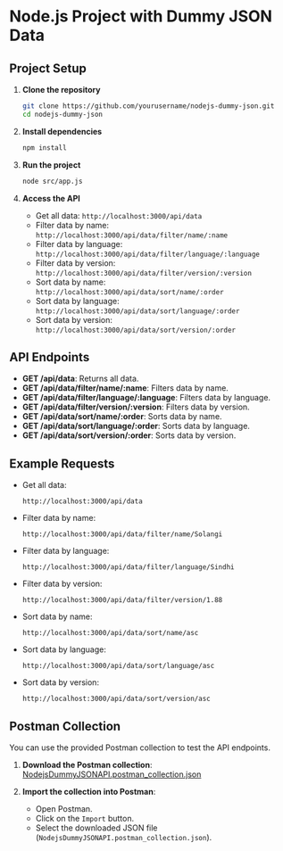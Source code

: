 # Node.js Project with Dummy JSON Data

## Project Setup

1. **Clone the repository**
    ```bash
    git clone https://github.com/yourusername/nodejs-dummy-json.git
    cd nodejs-dummy-json
    ```

2. **Install dependencies**
    ```bash
    npm install
    ```

3. **Run the project**
    ```bash
    node src/app.js
    ```

4. **Access the API**
    - Get all data: `http://localhost:3000/api/data`
    - Filter data by name: `http://localhost:3000/api/data/filter/name/:name`
    - Filter data by language: `http://localhost:3000/api/data/filter/language/:language`
    - Filter data by version: `http://localhost:3000/api/data/filter/version/:version`
    - Sort data by name: `http://localhost:3000/api/data/sort/name/:order`
    - Sort data by language: `http://localhost:3000/api/data/sort/language/:order`
    - Sort data by version: `http://localhost:3000/api/data/sort/version/:order`

## API Endpoints

- **GET /api/data**: Returns all data.
- **GET /api/data/filter/name/:name**: Filters data by name.
- **GET /api/data/filter/language/:language**: Filters data by language.
- **GET /api/data/filter/version/:version**: Filters data by version.
- **GET /api/data/sort/name/:order**: Sorts data by name.
- **GET /api/data/sort/language/:order**: Sorts data by language.
- **GET /api/data/sort/version/:order**: Sorts data by version.

## Example Requests

- Get all data:
    ```
    http://localhost:3000/api/data
    ```

- Filter data by name:
    ```
    http://localhost:3000/api/data/filter/name/Solangi
    ```

- Filter data by language:
    ```
    http://localhost:3000/api/data/filter/language/Sindhi
    ```

- Filter data by version:
    ```
    http://localhost:3000/api/data/filter/version/1.88
    ```

- Sort data by name:
    ```
    http://localhost:3000/api/data/sort/name/asc
    ```

- Sort data by language:
    ```
    http://localhost:3000/api/data/sort/language/asc
    ```

- Sort data by version:
    ```
    http://localhost:3000/api/data/sort/version/asc
    ```

## Postman Collection

You can use the provided Postman collection to test the API endpoints.

1. **Download the Postman collection**:
    [NodejsDummyJSONAPI.postman_collection.json](https://github.com/yourusername/nodejs-dummy-json/blob/main/NodejsDummyJSONAPI.postman_collection.json)

2. **Import the collection into Postman**:
    - Open Postman.
    - Click on the `Import` button.
    - Select the downloaded JSON file (`NodejsDummyJSONAPI.postman_collection.json`).
